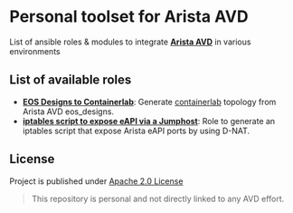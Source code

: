 # Personal toolset for Arista AVD

List of ansible roles & modules to integrate [__Arista AVD__](https://www.avd.sh/en/devel/) in various environments

## List of available roles

- [__EOS Designs to Containerlab__](ansible_collections/titom73/avd_tools/roles/avd_to_clab): Generate [containerlab](https://containerlab.srlinux.dev/) topology from Arista AVD eos_designs.
- [__iptables script to expose eAPI via a Jumphost__](ansible_collections/titom73/avd_tools/roles/eapi_jumphost): Role to generate an iptables script that expose Arista eAPI ports by using D-NAT.

## License

Project is published under [Apache 2.0 License](LICENSE)

> This repository is personal and not directly linked to any AVD effort.
